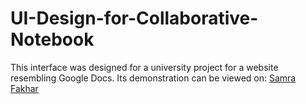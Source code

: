 # UI-Design-for-Collaborative-Notebook
This interface was designed for a university project for a website resembling Google Docs.
Its demonstration can be viewed on: [Samra Fakhar](https://www.behance.net/gallery/110135029/Collaborative-Notepad)
